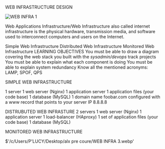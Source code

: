 WEB INFRASTRUCTURE DESIGN

![WEB INFRA 1](https://user-images.githubusercontent.com/113608901/227137232-443b7e8a-3ecb-4baf-b457-cd13cd876b35.png)

Web Applications Infrastructure/Web Infrastructure also called internet infrastructure is the physical hardware, transmission media, and software used to interconnect computers and users on the Internet.

Simple Web Infrastructure
Distributed Web Infrastructure
Monitored Web Infrastructure
LEARNING OBJECTIVES
You must be able to draw a diagram covering the web stack you built with the *sysadmin/devops* track projects
You must be able to explain what each component is doing
You must be able to explain system redundancy
Know all the mentioned acronyms: LAMP, SPOF, QPS

SIMPLE WEB INFRASTRUCTURE


1 server
1 web server (Nginx)
1 application server
1 application files (your code base)
1 database (MySQL)
1 domain name foobar.com configured with a www record that points to your server IP 8.8.8.8

DISTRUBUTED WEB INFRASTURE
2 servers
1 web server (Nginx)
1 application server
1 load-balancer (HAproxy)
1 set of application files (your code base)
1 database (MySQL)

MONITORED WEB INFRASTRUCTURE

$'/c/Users/P\'LUCY/Desktop/alx pre coure/WEB INFRA 3.webp'
